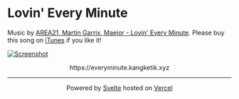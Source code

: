 # Lovin' Every Minute

Music by [AREA21, Martin Garrix, Maejor - Lovin' Every Minute](https://www.youtube.com/watch?v=eRGQbJBvRkE). Please buy this song on [iTunes](https://music.apple.com/id/album/blossom/1550626757?i=1550626770) if you like it!

[![Screenshot](https://ik.imagekit.io/umarhadi/goldenhour/Screen_Shot_2021-04-23_at_05.02.19__gnEhNGi9l.png)](https://everyminute.kangketik.xyz)

<p align="center">
  https://everyminute.kangketik.xyz
</p>

---

<div align="center">

  Powered by [Svelte](https://svelte.dev) hosted on [Vercel](https://vercel.com)
  
</div>